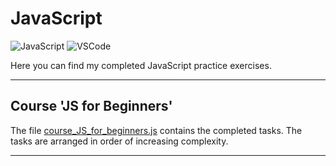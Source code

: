 # JavaScript

![JavaScript](https://img.shields.io/badge/javascript-333333?style=for-the-badge&logo=javascript&logoColor=%23F7DF1E)
![VSCode](https://img.shields.io/badge/VSCode-007acc?style=for-the-badge&logo=visualstudio&logoColor=white)

Here you can find my completed JavaScript practice exercises.

---

## Course 'JS for Beginners'

The file [course_JS_for_beginners.js](https://github.com/kangash/JavaScript/blob/main/course_practice.js) contains the completed tasks. The tasks are arranged in order of increasing complexity.

---

